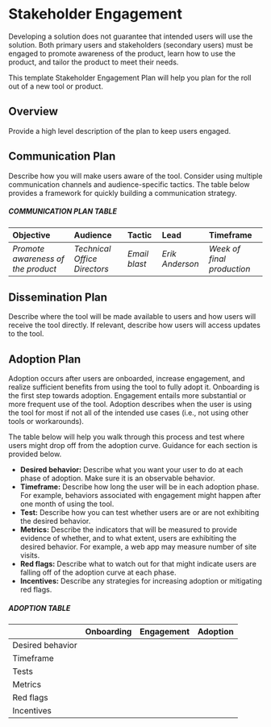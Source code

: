 # Stakeholder Engagement

Developing a solution does not guarantee that intended users will use the solution. Both primary users and stakeholders (secondary users) must be engaged to promote awareness of the product, learn how to use the product, and tailor the product to meet their needs.

This template Stakeholder Engagement Plan will help you plan for the roll out of a new tool or product.

## Overview

Provide a high level description of the plan to keep users engaged.

## Communication Plan

Describe how you will make users aware of the tool. Consider using multiple communication channels and audience-specific tactics. The table below provides a framework for quickly building a communication strategy.

##### COMMUNICATION PLAN TABLE

| Objective                          | Audience                     | Tactic        | Lead            | Timeframe                  |
| :--------------------------------- | :--------------------------- | :------------ | :-------------- | :------------------------- |
| *Promote awareness of the product* | *Technical Office Directors* | *Email blast* | *Erik Anderson* | *Week of final production* |

## Dissemination Plan

Describe where the tool will be made available to users and how users will receive the tool directly. If relevant, describe how users will access updates to the tool.

## Adoption Plan

Adoption occurs after users are onboarded, increase engagement, and realize sufficient benefits from using the tool to fully adopt it. Onboarding is the first step towards adoption. Engagement entails more substantial or more frequent use of the tool. Adoption describes when the user is using the tool for most if not all of the intended use cases (i.e., not using other tools or workarounds).

The table below will help you walk through this process and test where users might drop off from the adoption curve. Guidance for each section is provided below.

- **Desired behavior:** Describe what you want your user to do at each phase of adoption. Make sure it is an observable behavior.
- **Timeframe:** Describe how long the user will be in each adoption phase. For example, behaviors associated with engagement might happen after one month of using the tool.
- **Test:** Describe how you can test whether users are or are not exhibiting the desired behavior.
- **Metrics:** Describe the indicators that will be measured to provide evidence of whether, and to what extent, users are exhibiting the desired behavior. For example, a web app may measure number of site visits.
- **Red flags:** Describe what to watch out for that might indicate users are falling off of the adoption curve at each phase.
- **Incentives:** Describe any strategies for increasing adoption or mitigating red flags.

##### ADOPTION TABLE

|                  | Onboarding | Engagement | Adoption |
| :--------------- | :--------- | :--------- | :------- |
| Desired behavior |            |            |          |
| Timeframe        |            |            |          |
| Tests            |            |            |          |
| Metrics          |            |            |          |
| Red flags        |            |            |          |
| Incentives       |            |            |          |
